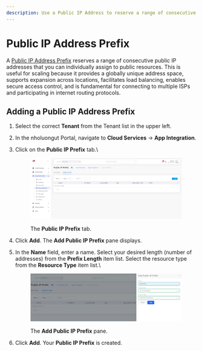 ```yaml
---
description: Use a Public IP Address to reserve a range of consecutive public IPs
---
```


# Public IP Address Prefix

A [Public IP Address Prefix](https://learn.microsoft.com/en-us/azure/virtual-network/ip-services/public-ip-address-prefix) reserves a range of consecutive public IP addresses that you can individually assign to public resources. This is useful for scaling because it provides a globally unique address space, supports expansion across locations, facilitates load balancing, enables secure access control, and is fundamental for connecting to multiple ISPs and participating in internet routing protocols.

## Adding a Public IP Address Prefix

1. Select the correct **Tenant** from the Tenant list in the upper left.
2. In the nholuongut Portal, navigate to **Cloud Services** -> **App Integration**.&#x20;
3.  Click on the **Public IP Prefix** tab.\


    <figure><img src="../../.gitbook/assets/prefixnew.png" alt=""><figcaption><p>The <strong>Public IP Prefix</strong> tab.</p></figcaption></figure>
4. Click **Add**. The **Add Public IP Prefix** pane displays.
5.  In the **Name** field, enter a name. Select your desired length (number of addresses) from the **Prefix Length** item list. Select the resource type from the **Resource Type** item list.\


    <figure><img src="../../.gitbook/assets/add prefix.png" alt=""><figcaption><p>The <strong>Add Public IP Prefix</strong> pane.</p></figcaption></figure>
6. Click **Add**. Your **Public IP Prefix** is created.&#x20;


